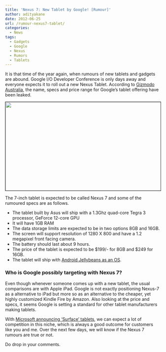 ```yaml
---
title: 'Nexus 7: New Tablet by Google! [Rumour]'
author: adityakane
date: 2012-06-25
url: /rumour-nexus7-tablet/
categories:
  - News
tags:
  - Gadgets
  - Google
  - Nexus
  - Rumors
  - Tablets
---
```

It is that time of the year again, when rumours of new tablets and gadgets are abound. Google I/O Developer Conference is only days away and everyone expects it to roll out a new Nexus Tablet. According to <a href="http://www.gizmodo.com.au/2012/06/this-is-googles-new-nexus-tablet-the-nexus-7/" onclick="_gaq.push(['_trackEvent', 'outbound-article', 'http://www.gizmodo.com.au/2012/06/this-is-googles-new-nexus-tablet-the-nexus-7/', 'Gizmodo Australia']);" >Gizmodo Australia</a>, the name, specs and price range for Google’s tablet offering have been leaked.

[<img class="alignnone  wp-image-58944" style="border: 1px solid black;" title="Rumour - Nexus 7" src="http://cdn.devilsworkshop.org/files/2012/06/AsusNexusTablet_rumoured.jpg" alt="" width="512" height="288" />][1]

The 7-inch tablet is expected to be called Nexus 7 and some of the rumoured specs are as follows.

  * The tablet built by Asus will ship with a 1.3Ghz quad-core Tegra 3 processor, GeForce 12-core GPU
  * It will have 1GB RAM
  * The data storage limits are expected to be in two options 8GB and 16GB.
  * The screen will support resolution of 1280 X 800 and have a 1.2 megapixel front facing camera.
  * The battery should last about 9 hours.
  * The price of the tablet is expected to be $199/- for 8GB and $249 for 16GB.
  * The tablet will ship with [Android Jellybeans as an OS][2].

### Who is Google possibly targeting with Nexus 7?

Even though whenever someone comes up with a new tablet, the usual comparisons are with Apple iPad. Google is not exactly positioning Nexus-7 as a alternative to iPad but more so as an alternative to the cheaper, yet highly customized Kindle Fire by Amazon. Also looking at the price and specs, it seems Google is setting a standard for other tablet manufacturers making tablets.

With [Microsoft announcing ‘Surface’ tablets][3], we can expect a lot of competition in this niche, which is always a good outcome for customers like you and me. Over the next few days, we will know if the Nexus 7 rumours are true or not.

Do drop in your comments.

 [1]: http://cdn.devilsworkshop.org/files/2012/06/AsusNexusTablet_rumoured.jpg
 [2]: http://devilsworkshop.org/rumour-android-jellybeans/
 [3]: http://devilsworkshop.org/microsoft-surface-tablets/
